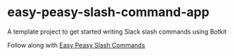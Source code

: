 # easy-peasy-slash-command-app
A template project to get started writing Slack slash commands using Botkit

Follow along with [Easy Peasy Slash Commands](https://medium.com/slack-developer-blog/easy-peasy-slash-commands-getting-started-c37ff3f14d3e#.nfr4px2vi)
